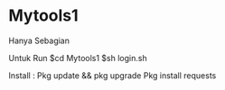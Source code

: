 # Mytools1
Hanya Sebagian

Untuk Run 
$cd Mytools1
$sh login.sh

Install :
Pkg update && pkg upgrade
Pkg install requests
